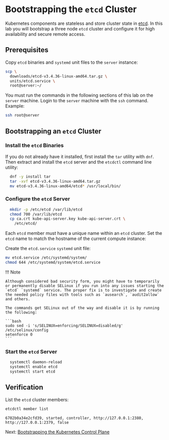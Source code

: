 # Bootstrapping the `etcd` Cluster

Kubernetes components are stateless and store cluster state in [etcd](https://github.com/etcd-io/etcd). In this lab you will bootstrap a three node `etcd` cluster and configure it for high availability and secure remote access.

## Prerequisites

Copy `etcd` binaries and `systemd` unit files to the `server` instance:

```bash
scp \
  downloads/etcd-v3.4.36-linux-amd64.tar.gz \
  units/etcd.service \
  root@server:~/
```

You must run the commands in the following sections of this lab on the `server` machine. Login to the `server` machine with the `ssh` command. Example:

```bash
ssh root@server
```

## Bootstrapping an `etcd` Cluster

### Install the `etcd` Binaries

If you do not already have it installed, first install the `tar` utility with `dnf`. Then extract and install the `etcd` server and the `etcdctl` command line utility:

```bash
  dnf -y install tar
  tar -xvf etcd-v3.4.36-linux-amd64.tar.gz
  mv etcd-v3.4.36-linux-amd64/etcd* /usr/local/bin/
```

### Configure the `etcd` Server

```bash
  mkdir -p /etc/etcd /var/lib/etcd
  chmod 700 /var/lib/etcd
  cp ca.crt kube-api-server.key kube-api-server.crt \
    /etc/etcd/
```

Each `etcd` member must have a unique name within an `etcd` cluster. Set the `etcd` name to match the hostname of the current compute instance:

Create the `etcd.service` `systemd` unit file:

```bash
mv etcd.service /etc/systemd/system/
chmod 644 /etc/systemd/system/etcd.service
```

!!! Note

    Although considered bad security form, you might have to temporarily or permanently disable SELinux if you run into any issues starting the `etcd` `systemd` service. The proper fix is to investigate and create the needed policy files with tools such as `ausearch`, `audit2allow` and others.

    The commands get SELinux out of the way and disable it is by running the following:
  
    ```bash
    sudo sed -i 's/SELINUX=enforcing/SELINUX=disabled/g' /etc/selinux/config
    setenforce 0
    ```

### Start the `etcd` Server

```bash
  systemctl daemon-reload
  systemctl enable etcd
  systemctl start etcd
```

## Verification

List the `etcd` cluster members:

```bash
etcdctl member list
```

```text
6702b0a34e2cfd39, started, controller, http://127.0.0.1:2380, http://127.0.0.1:2379, false
```

Next: [Bootstrapping the Kubernetes Control Plane](08-bootstrapping-kubernetes-controllers.md)
